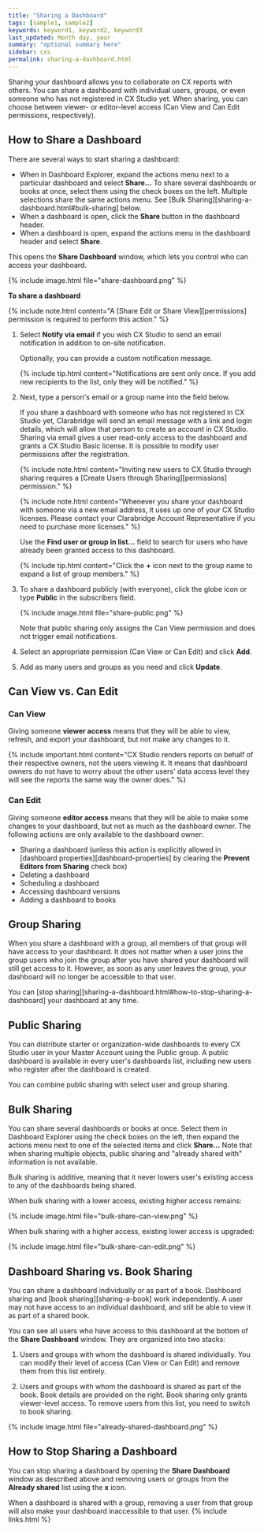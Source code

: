 ```yaml
---
title: "Sharing a Dashboard"
tags: [sample1, sample2]
keywords: keyword1, keyword2, keyword3
last_updated: Month day, year
summary: "optional summary here"
sidebar: cxs
permalink: sharing-a-dashboard.html
---
```


Sharing your dashboard allows you to collaborate on CX reports with others. You can share a dashboard with individual users, groups, or even someone who has not registered in CX Studio yet. When sharing, you can choose between viewer- or editor-level access (Can View and Can Edit permissions, respectively).

## How to Share a Dashboard

There are several ways to start sharing a dashboard:

* When in Dashboard Explorer, expand the actions menu next to a particular dashboard and select **Share...**
   To share several dashboards or books at once, select them using the check boxes on the left. Multiple selections share the same actions menu. See [Bulk Sharing][sharing-a-dashboard.html#bulk-sharing] below.
* When a dashboard is open, click the **Share** button in the dashboard header.
* When a dashboard is open, expand the actions menu in the dashboard header and select **Share**.

This opens the **Share Dashboard** window, which lets you control who can access your dashboard.

{% include image.html file="share-dashboard.png" %}

**To share a dashboard**

{% include note.html content="A [Share Edit or Share View][permissions] permission is required to perform this action." %}

1. Select **Notify via email** if you wish CX Studio to send an email notification in addition to on-site notification.

   Optionally, you can provide a custom notification message.

   {% include tip.html content="Notifications are sent only once. If you add new recipients to the list, only they will be notified." %}

1. Next, type a person's email or a group name into the field below.

   If you share a dashboard with someone who has not registered in CX Studio yet, Clarabridge will send an email message with a link and login details, which will allow that person to create an account in CX Studio. Sharing via email gives a user read-only access to the dashboard and grants a CX Studio Basic license. It is possible to modify user permissions after the registration.

   {% include note.html content="Inviting new users to CX Studio through sharing requires a [Create Users through Sharing][permissions] permission." %}

   {% include note.html content="Whenever you share your dashboard with someone via a new email address, it uses up one of your CX Studio licenses. Please contact your Clarabridge Account Representative if you need to purchase more licenses." %}

   Use the **Find user or group in list...** field to search for users who have already been granted access to this dashboard.

   {% include tip.html content="Click the **+** icon next to the group name to expand a list of group members." %}

1. To share a dashboard publicly (with everyone), click the globe icon or type **Public** in the subscribers field.

   {% include image.html file="share-public.png" %}

   Note that public sharing only assigns the Can View permission and does not trigger email notifications.

1. Select an appropriate permission (Can View or Can Edit) and click **Add**.

1. Add as many users and groups as you need and click **Update**.

## Can View vs. Can Edit

### Can View

Giving someone **viewer access** means that they will be able to view, refresh, and export your dashboard, but not make any changes to it.

{% include important.html content="CX Studio renders reports on behalf of their respective owners, not the users viewing it. It means that dashboard owners do not have to worry about the other users' data access level they will see the reports the same way the owner does." %}

### Can Edit

Giving someone **editor access** means that they will be able to make some changes to your dashboard, but not as much as the dashboard owner. The following actions are only available to the dashboard owner:

* Sharing a dashboard (unless this action is explicitly allowed in [dashboard properties][dashboard-properties] by clearing the **Prevent Editors from Sharing** check box)
* Deleting a dashboard
* Scheduling a dashboard
* Accessing dashboard versions
* Adding a dashboard to books

## Group Sharing

When you share a dashboard with a group, all members of that group will have access to your dashboard. It does not matter when a user joins the group users who join the group after you have shared your dashboard will still get access to it. However, as soon as any user leaves the group, your dashboard will no longer be accessible to that user.

You can [stop sharing][sharing-a-dashboard.html#how-to-stop-sharing-a-dashboard] your dashboard at any time.

## Public Sharing

You can distribute starter or organization-wide dashboards to every CX Studio user in your Master Account using the Public group. A public dashboard is available in every user's dashboards list, including new users who register after the dashboard is created.

You can combine public sharing with select user and group sharing.

## Bulk Sharing

You can share several dashboards or books at once. Select them in Dashboard Explorer using the check boxes on the left, then expand the actions menu next to one of the selected items and click **Share...** Note that when sharing multiple objects, public sharing and "already shared with" information is not available.

Bulk sharing is additive, meaning that it never lowers user's existing access to any of the dashboards being shared.

When bulk sharing with a lower access, existing higher access remains:

{% include image.html file="bulk-share-can-view.png" %}

When bulk sharing with a higher access, existing lower access is upgraded:

{% include image.html file="bulk-share-can-edit.png" %}

## Dashboard Sharing vs. Book Sharing

You can share a dashboard individually or as part of a book. Dashboard sharing and [book sharing][sharing-a-book] work independently. A user may not have access to an individual dashboard, and still be able to view it as part of a shared book.

You can see all users who have access to this dashboard at the bottom of the **Share Dashboard** window. They are organized into two stacks:

1. Users and groups with whom the dashboard is shared individually. You can modify their level of access (Can View or Can Edit) and remove them from this list entirely.

1. Users and groups with whom the dashboard is shared as part of the book. Book details are provided on the right. Book sharing only grants viewer-level access. To remove users from this list, you need to switch to book sharing.

{% include image.html file="already-shared-dashboard.png" %}

## How to Stop Sharing a Dashboard

You can stop sharing a dashboard by opening the **Share Dashboard** window as described above and removing users or groups from the **Already shared** list using the **x** icon.

When a dashboard is shared with a group, removing a user from that group will also make your dashboard inaccessible to that user.
{% include links.html %}
